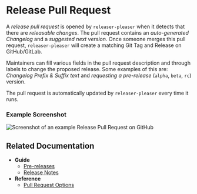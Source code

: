 # Release Pull Request

A _release pull request_ is opened by `releaser-pleaser` when it detects that there are _releasable changes_.
The pull request contains an _auto-generated Changelog_ and a _suggested next version_.
Once someone merges this pull request, `releaser-pleaser` will create a matching Git Tag and Release on GitHub/GitLab.

Maintainers can fill various fields in the pull request description and through labels to change the proposed release. Some examples of this are: _Changelog Prefix & Suffix text_ and _requesting a pre-release_ (`alpha`, `beta`, `rc`) version.

The pull request is automatically updated by `releaser-pleaser` every time it runs.

### Example Screenshot

![Screenshot of an example Release Pull Request on GitHub](./release-pr.png)

## Related Documentation

- **Guide**
  - [Pre-releases](../guides/pre-releases.md)
  - [Release Notes](../guides/release-notes.md)
- **Reference**
  - [Pull Request Options](../reference/pr-options.md)
